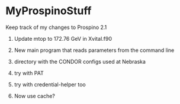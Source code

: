 # MyProspinoStuff

Keep track of my changes to Prospino 2.1

1. Update mtop to 172.76 GeV in Xvital.f90

2. New main program that reads parameters from the command line

3. directory with the CONDOR configs used at Nebraska

4. try with PAT

5. try with credential-helper too

6. Now use cache?
